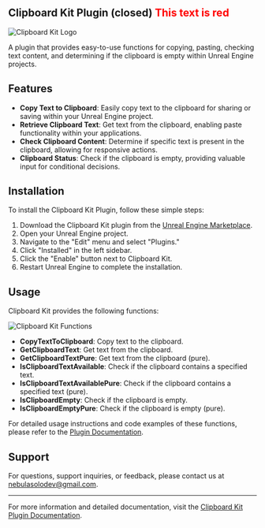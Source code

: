 ## Clipboard Kit Plugin (closed) <font color="red">This text is red</font>

![Clipboard Kit Logo](https://i.ibb.co/x1X8sF5/PAGE-1.jpg)

A plugin that provides easy-to-use functions for copying, pasting, checking text content, and determining if the clipboard is empty within Unreal Engine projects.

## Features

- **Copy Text to Clipboard**: Easily copy text to the clipboard for sharing or saving within your Unreal Engine project.
- **Retrieve Clipboard Text**: Get text from the clipboard, enabling paste functionality within your applications.
- **Check Clipboard Content**: Determine if specific text is present in the clipboard, allowing for responsive actions.
- **Clipboard Status**: Check if the clipboard is empty, providing valuable input for conditional decisions.

## Installation

To install the Clipboard Kit Plugin, follow these simple steps:

1. Download the Clipboard Kit plugin from the [Unreal Engine Marketplace](https://www.unrealengine.com/marketplace/en-US/product/clipboard-kit-plugin).
2. Open your Unreal Engine project.
3. Navigate to the "Edit" menu and select "Plugins."
4. Click "Installed" in the left sidebar.
5. Click the "Enable" button next to Clipboard Kit.
6. Restart Unreal Engine to complete the installation.

## Usage

Clipboard Kit provides the following functions:

![Clipboard Kit Functions](https://i.ibb.co/yF2zCZD/Clipboard-Kit-Functions.png)

- **CopyTextToClipboard**: Copy text to the clipboard.
- **GetClipboardText**: Get text from the clipboard.
- **GetClipboardTextPure**: Get text from the clipboard (pure).
- **IsClipboardTextAvailable**: Check if the clipboard contains a specified text.
- **IsClipboardTextAvailablePure**: Check if the clipboard contains a specified text (pure).
- **IsClipboardEmpty**: Check if the clipboard is empty.
- **IsClipboardEmptyPure**: Check if the clipboard is empty (pure).

For detailed usage instructions and code examples of these functions, please refer to the [Plugin Documentation](https://nebulasolodev.github.io/clipboardkit.io-PluginDocumentation/).

## Support

For questions, support inquiries, or feedback, please contact us at [nebulasolodev@gmail.com](mailto:nebulasolodev@gmail.com).

---

For more information and detailed documentation, visit the [Clipboard Kit Plugin Documentation](https://nebulasolodev.github.io/clipboardkit.io-PluginDocumentation/).
